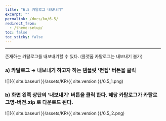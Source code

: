 ```yaml
---
title: "6.5 카탈로그 내보내기"
excerpt: ""
permalink: /docs/ko/6.5/
redirect_from:
  - /theme-setup/
toc: false
toc_sticky: false
---
```


---
존재하는 카탈로그를 내보내기할 수 있다. \(플랫폼 카탈로그는 내보내기 불가\)

### a\) 카탈로그 → 내보내기 하고자 하는 템플릿 '편집' 버튼을 클릭
![]({{ site.baseurl }}/assets/KR/{{ site.version }}/6.5_1.png)

### b\) 화면 왼쪽 상단의 '내보내기' 버튼을 클릭 한다. 해당 카탈로그가 카탈로그명-버전.zip 로 다운로드 된다.  
![]({{ site.baseurl }}/assets/KR/{{ site.version }}/6.5_2.png)
